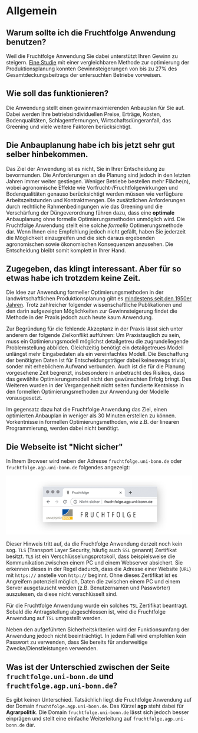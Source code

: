 # Allgemein

## Warum sollte ich die Fruchtfolge Anwendung benutzen?
Weil die Fruchtfolge Anwendung Sie dabei unterstützt Ihren Gewinn zu steigern.
[Eine Studie](http://www.gjae-online.de/news/pdfstamps/freeoutputs/GJAE-397_2006.pdf) mit einer vergleichbaren Methode zur optimierung der Produktionsplanung konnten Gewinnsteigerungen von bis zu 27% des Gesamtdeckungsbeitrags der untersuchten Betriebe vorweisen.

## Wie soll das funktionieren?
Die Anwendung stellt einen gewinnmaximierenden Anbauplan für Sie auf. Dabei werden Ihre betriebsindividuellen Preise, Erträge, Kosten, Bodenqualitäten, Schlagentfernungen,
Wirtschaftsdüngeranfall, das Greening und viele weitere Faktoren berücksichtigt.

## Die Anbauplanung habe ich bis jetzt sehr gut selber hinbekommen.
Das Ziel der Anwendung ist es nicht, Sie in Ihrer Entscheidung zu bevormunden.
Die Anforderungen an die Planung sind jedoch in den letzten Jahren immer weiter gestiegen. Weniger Betriebe bestellen mehr Fläche(n), wobei agronomische Effekte wie Vorfrucht-/Fruchtfolgewirkungen und Bodenqualitäten genauso berücksichtigt werden müssen wie verfügbare Arbeitszeitstunden und Kontraktmengen. Die zusätzlichen Anforderungen durch rechtliche Rahmenbedingungen wie das Greening und die Verschärfung der Düngeverordnung führen dazu, dass eine **optimale** Anbauplanung ohne formelle Optimierungsmethoden unmöglich wird. Die Fruchtfolge Anwendung stellt eine solche *formelle* Optimerungsmethode dar. Wenn Ihnen eine Empfehlung jedoch nicht gefällt,
haben Sie jederzeit die Möglichkeit einzugreifen und die sich daraus ergebenden agronomischen sowie ökonomischen Konsequenzen anzusehen. Die Entscheidung bleibt somit komplett in Ihrer Hand.

## Zugegeben, das klingt interessant. Aber für so etwas habe ich trotzdem keine Zeit.
Die Idee zur Anwendung formeller Optimierungsmethoden in der landwirtschaftlichen
Produktionsplanung gibt es [mindestens seit den 1950er Jahren](https://onlinelibrary.wiley.com/doi/abs/10.1111/j.1744-7976.1956.tb01076.x). Trotz zahlreicher folgender wissenschaftliche Publikationen und den darin aufgezeigten Möglichkeiten zur Gewinnsteigerung findet die Methode in der Praxis jedoch auch heute kaum Anwendung.

Zur Begründung für die fehlende Akzeptanz in der Praxis lässt sich unter anderem der folgende Zielkonflikt aufführen: Um Praxistauglich zu sein, muss ein Optimierungsmodell möglichst detailgetreu die zugrundeliegende Problemstellung abbilden. Gleichzeitig benötigt ein detailgetreues Modell unlängst mehr Eingabedaten als ein vereinfachtes Modell. Die Beschaffung der benötigten Daten ist für Entscheidungsträger dabei keineswegs trivial, sonder mit erheblichem Aufwand verbunden. Auch ist die für die Planung vorgesehene Zeit begrenzt, insbesondere in anbetracht des Risikos, dass das gewählte Optimierungsmodell nicht den gewünschten Erfolg bringt. Des Weiteren wurden in der Vergangenheit nicht selten fundierte Kentnisse in den formellen Optimierungsmethoden zur Anwendung der Modelle vorausgesetzt.

Im gegensatz dazu hat die Fruchtfolge Anwendung das Ziel, einen optimierten Anbauplan in weniger als 30 Minuten erstellen zu können. Vorkentnisse in formellen Optimierungsmethoden, wie z.B. der linearen Programmierung, werden dabei nicht benötigt.

## Die Webseite ist "Nicht sicher"
In Ihrem Browser wird neben der Adresse `fruchtfolge.uni-bonn.de` oder 
`fruchtfolge.agp.uni-bonn.de` folgendes angezeigt:

![Website nicht sicher](../img/not_secure.png)

Dieser Hinweis tritt auf, da die Fruchtfolge Anwendung derzeit noch kein sog. `TLS` (Transport Layer Security, häufig auch `SSL` genannt) Zertifikat besitzt. `TLS` ist ein Verschlüsselungsprotokoll, dass beispielsweise die Kommunikation zwischen einem PC und einem Webserver absichert. Sie erkennen dieses in der Regel dadurch, dass die Adresse einer Website (`URL`) mit `https://` anstelle von `http://` beginnt. Ohne dieses Zertifikat ist es Angreifern potenziell möglich, Daten die zwischen einem PC und einem Server ausgetauscht werden (z.B. Benutzernamen und Passwörter) auszulesen, da diese nicht verschlüsselt sind.

Für die Fruchtfolge Anwendung wurde ein solches `TSL` Zertifikat beantragt. 
Sobald die Antragstellung abgeschlossen ist, wird die Fruchtfolge Anwendung auf `TSL` umgestellt werden.

Neben den aufgeführten Sicherheitskriterien wird der Funktionsumfang der Anwendung jedoch nicht beeinträchtigt.
In jedem Fall wird empfohlen kein Passwort zu verwenden, dass Sie bereits für anderweitige Zwecke/Dienstleistungen verwenden.

## Was ist der Unterschied zwischen der Seite `fruchtfolge.uni-bonn.de` und `fruchtfolge.agp.uni-bonn.de`?
Es gibt keinen Unterschied. Tatsächlich liegt die Fruchtfolge Anwendung auf der Domain `fruchtfolge.agp.uni-bonn.de`. Das Kürzel **agp** steht dabei für **Agrarpolitik**. Die Domain `fruchtfolge.uni-bonn.de` lässt sich jedoch besser einprägen und stellt eine einfache Weiterleitung auf `fruchtfolge.agp.uni-bonn.de` dar.
